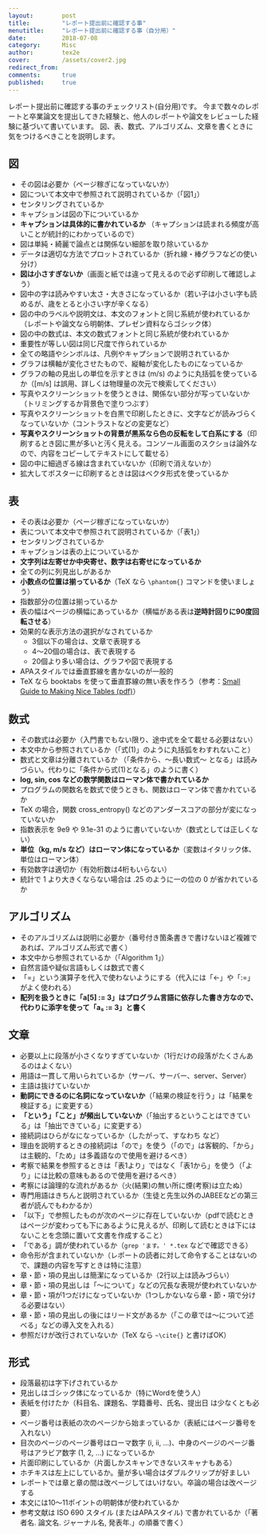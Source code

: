```yaml
---
layout:        post
title:         "レポート提出前に確認する事"
menutitle:     "レポート提出前に確認する事（自分用）"
date:          2018-07-08
category:      Misc
author:        tex2e
cover:         /assets/cover2.jpg
redirect_from:
comments:      true
published:     true
---
```


レポート提出前に確認する事のチェックリスト(自分用)です。
今まで数々のレポートと卒業論文を提出してきた経験と、他人のレポートや論文をレビューした経験に基づいて書いています。
図、表、数式、アルゴリズム、文章を書くときに気をつけるべきことを説明します。


## 図

- その図は必要か（ページ稼ぎになっていないか）
- 図について本文中で参照されて説明されているか（「図1」）
- センタリングされているか
- キャプションは図の下についているか
- **キャプションは具体的に書かれているか**
  （キャプションは読まれる頻度が高いことが統計的にわかっているので）
- 図は単純・綺麗で論点とは関係ない細部を取り除いているか
- データは適切な方法でプロットされているか（折れ線・棒グラフなどの使い分け）
- **図は小さすぎないか**（画面と紙では違って見えるので必ず印刷して確認しよう）
- 図中の字は読みやすい太さ・大きさになっているか（若い子は小さい字も読めるが、歳をとると小さい字が辛くなる）
- 図の中のラベルや説明文は、本文のフォントと同じ系統が使われているか（レポートや論文なら明朝体、プレゼン資料ならゴシック体）
- 図の中の数式は、本文の数式フォントと同じ系統が使われているか
- 重要性が等しい図は同じ尺度で作られているか
- 全ての略語やシンボルは、凡例やキャプションで説明されているか
- グラフは横軸が変化させたもので、縦軸が変化したものになっているか
- グラフの軸の見出しの単位を示すときは (m/s) のように丸括弧を使っているか（\[m/s] は誤用、詳しくは物理量の次元で検索してください）
- 写真やスクリーンショットを使うときは、関係ない部分が写っていないか（トリミングするか背景色で塗りつぶす）
- 写真やスクリーンショットを白黒で印刷したときに、文字などが読みづらくなっていないか（コントラストなどの変更など）
- **写真やスクリーンショットの背景が黒系なら色の反転をして白系にする**（印刷するとき図に黒が多いと汚く見える。コンソール画面のスクショは論外なので、内容をコピーしてテキストにして載せる）
- 図の中に細過ぎる線は含まれていないか（印刷で消えないか）
- 拡大してポスターに印刷するときは図はベクタ形式を使っているか


## 表

- その表は必要か（ページ稼ぎになっていないか）
- 表について本文中で参照されて説明されているか（「表1」）
- センタリングされているか
- キャプションは表の上についているか
- **文字列は左寄せか中央寄せ、数字は右寄せになっているか**
- 全ての列に列見出しがあるか
- **小数点の位置は揃っているか**（TeX なら `\phantom{}` コマンドを使いましょう）
- 指数部分の位置は揃っているか
- 表の幅はページの横幅にあっているか（横幅がある表は**逆時計回りに90度回転させる**）
- 効果的な表示方法の選択がなされているか
  - 3個以下の場合は、文章で表現する
  - 4〜20個の場合は、表で表現する
  - 20個より多い場合は、グラフや図で表現する
- APAスタイルでは垂直罫線を書かないのが一般的
- TeX なら booktabs を使って垂直罫線の無い表を作ろう（参考：[Small Guide to Making Nice Tables (pdf)](https://inf.ethz.ch/personal/markusp/teaching/guides/guide-tables.pdf)）


## 数式

- その数式は必要か（入門書でもない限り、途中式を全て載せる必要はない）
- 本文中から参照されているか（「式(1)」のように丸括弧をわすれないこと）
- 数式と文章は分離されているか
  （「条件から、〜長い数式〜 となる」は読みづらい。代わりに「条件から式(1)となる」のように書く）
- **log, sin, cos などの数学関数はローマン体で書かれているか**
- プログラムの関数名を数式で使うときも、関数はローマン体で書かれているか
- TeX の場合，関数 cross_entropy() などのアンダースコアの部分が変になっていないか
- 指数表示を 9e9 や 9.1e-31 のように書いていないか（数式としては正しくない）
- **単位（kg, m/s など）はローマン体になっているか**（変数はイタリック体、単位はローマン体）
- 有効数字は適切か（有効桁数は4桁もいらない）
- 統計で 1 より大きくならない場合は .25 のように一の位の 0 が省かれているか


## アルゴリズム

- そのアルゴリズムは説明に必要か（番号付き箇条書きで書けないほど複雑であれば、アルゴリズム形式で書く）
- 本文中から参照されているか（「Algorithm 1」）
- 自然言語や疑似言語もしくは数式で書く
- 「=」という演算子を代入で使わないようにする（代入には「←」や「:=」がよく使われる）
- **配列を扱うときに「a[5] := 3」はプログラム言語に依存した書き方なので、代わりに添字を使って「a₅ := 3」と書く**


## 文章

- 必要以上に段落が小さくなりすぎていないか（1行だけの段落がたくさんあるのはよくない）
- 用語は一貫して用いられているか（サーバ、サーバー、server、Server）
- 主語は抜けていないか
- **動詞にできるのに名詞になっていないか**（「結果の検証を行う」は「結果を検証する」に変更する）
- **「という」「こと」が頻出していないか**（「抽出するということはできている」は「抽出できている」に変更する）
- 接続詞はひらがなになっているか（したがって、すなわち など）
- 理由を説明するときの接続詞は「ので」を使う（「ので」は客観的、「から」は主観的、「ため」は多義語なので使用を避けるべき）
- 考察で結果を参照するときは「表1より」ではなく「表1から」を使う（「より」には比較の意味もあるので使用を避けるべき）
- 考察には論理的な流れがあるか（火(結果)の無い所に煙(考察)は立たぬ）
- 専門用語はきちんと説明されているか（生徒と先生以外のJABEEなどの第三者が読んでもわかるか）
- 「以下」で参照したものが次のページに存在していないか（pdfで読むときはページが変わっても下にあるように見えるが、印刷して読むときは下にはないことを念頭に置いて文書を作成すること）
- 「である」調が使われているか（`grep 'ます。' *.tex` などで確認できる）
- 命令形が含まれていないか（レポートの読者に対して命令することはないので、課題の内容を写すときは特に注意）
- 章・節・項の見出しは簡潔になっているか（2行以上は読みづらい）
- 章・節・項の見出しは「〜について」などの冗長な表現が使われていないか
- 章・節・項が1つだけになっていないか（1つしかないなら章・節・項で分ける必要はない）
- 章・節・項の見出しの後にはリード文があるか（「この章では〜について述べる」などの導入文を入れる）
- 参照だけが改行されていないか（TeX なら `~\cite{}` と書けばOK）


## 形式

- 段落最初は字下げされているか
- 見出しはゴシック体になっているか（特にWordを使う人）
- 表紙を付けたか（科目名、課題名、学籍番号、氏名、提出日 は少なくとも必要）
- ページ番号は表紙の次のページから始まっているか（表紙にはページ番号を入れない）
- 目次のページのページ番号はローマ数字 (i, ii, ...)、中身のページのページ番号はアラビア数字 (1, 2, ...) になっているか
- 片面印刷にしているか（片面しかスキャンできないスキャナもある）
- ホチキスは左上にしているか。量が多い場合はダブルクリップが好ましい
- レポートでは章と章の間は改ページしてはいけない。卒論の場合は改ページする
- 本文には10〜11ポイントの明朝体が使われているか
- 参考文献は ISO 690 スタイル (またはAPAスタイル) で書かれているか（「著者名. 論文名. ジャーナル名, 発表年.」の順番で書く）
